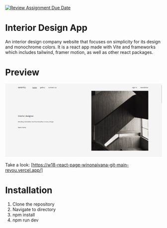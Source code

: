 [![Review Assignment Due Date](https://classroom.github.com/assets/deadline-readme-button-24ddc0f5d75046c5622901739e7c5dd533143b0c8e959d652212380cedb1ea36.svg)](https://classroom.github.com/a/so4zIuuG)
# Interior Design App

An interior design company website that focuses on simplicity for its design and monochrome colors. It is a react app made with Vite and frameworks which includes tailwind, framer motion, as well as other react packages.

# Preview

![preview](/src/assets/preview.png)

Take a look: [https://w18-react-page-winonaivana-git-main-revou.vercel.app/]

# Installation

1. Clone the repository
2. Navigate to directory
3. npm install
4. npm run dev
